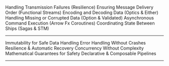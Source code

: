 Handling Transmission Failures (Resilience)
Ensuring Message Delivery Order (Functional Streams)
Encoding and Decoding Data (Optics & Either)
Handling Missing or Corrupted Data (Option & Validated)
Asynchronous Command Execution (Arrow Fx Coroutines)
Coordinating State Between Ships (Sagas & STM)

---

Immutability for Safe Data Handling
Error Handling Without Crashes
Resilience & Automatic Recovery
Concurrency Without Complexity
Mathematical Guarantees for Safety
Declarative & Composable Pipelines

---